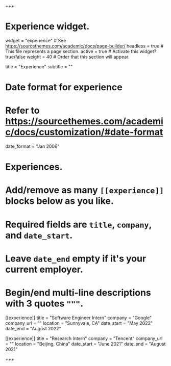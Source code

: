 +++
# Experience widget.
widget = "experience"  # See https://sourcethemes.com/academic/docs/page-builder/
headless = true  # This file represents a page section.
active = true  # Activate this widget? true/false
weight = 40  # Order that this section will appear.

title = "Experience"
subtitle = ""

# Date format for experience
#   Refer to https://sourcethemes.com/academic/docs/customization/#date-format
date_format = "Jan 2006"

# Experiences.
#   Add/remove as many `[[experience]]` blocks below as you like.
#   Required fields are `title`, `company`, and `date_start`.
#   Leave `date_end` empty if it's your current employer.
#   Begin/end multi-line descriptions with 3 quotes `"""`.
[[experience]]
  title = "Software Engineer Intern"
  company = "Google"
  company_url = ""
  location = "Sunnyvale, CA"
  date_start = "May 2022"
  date_end = "August 2022" 

[[experience]]
  title = "Research Intern"
  company = "Tencent"
  company_url = ""
  location = "Beijing, China"
  date_start = "June 2021"
  date_end = "August 2021"
  <!-- description = """Taught electronic engineering and researched semiconductor physics.""" -->

+++
